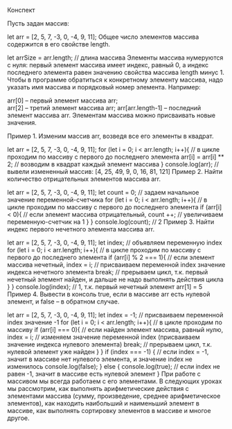 Конспект

Пусть задан массив:

let arr = [2, 5, 7, -3, 0, -4, 9, 11];
Общее число элементов массива содержится в его свойстве length.

let arrSize = arr.length; // длина массива
Элементы массива нумеруются с нуля: первый элемент массива имеет индекс, равный 0, 
а индекс последнего элемента равен значению свойства массива length минус 1. 
Чтобы в программе обратиться к конкретному элементу массива, надо указать имя массива и порядковый номер элемента. Например:

arr[0] – первый элемент массива arr;  
arr[2] – третий элемент массива arr;
arr[arr.length-1] – последний элемент массива arr.
Элементам массива можно присваивать новые значения.

Пример 1. Изменим массив arr, возведя все его элементы в квадрат.

let arr = [2, 5, 7, -3, 0, -4, 9, 11];
for (let i = 0; i < arr.length; i++){ // в цикле проходим по массиву с первого до последнего элемента
  arr[i] = arr[i] ** 2;               // возводим в квадрат каждый элемент массива
}
console.log(arr);                    // вывели измененный массив: [4, 25, 49, 9, 0, 16, 81, 121]
Пример 2. Найти количество отрицательных элементов массива arr.

let arr = [2, 5, 7, -3, 0, -4, 9, 11];
let count = 0;                        // задаем начальное значение переменной-счетчика
for (let i = 0; i < arr.length; i++){ // в цикле проходим по массиву с первого до последнего элемента
  if (arr[i] < 0){                    // если элемент массива отрицательный,
    count ++;                         // увеличиваем переменную-счетчик на 1
  }
} 
console.log(count);                   // 2
Пример 3. Найти индекс первого нечетного элемента массива arr.

let arr = [2, 5, 7, -3, 0, -4, 9, 11];
let index;                            // объявляем переменную index
for (let i = 0; i < arr.length; i++){ // в цикле проходим по массиву с первого до последнего элемента
  if (arr[i] % 2 === 1){              // если элемент массива нечетный,
    index = i;                        // присваиваем переменной index значение индекса нечетного элемента
    break;                            // прерываем цикл, т.к. первый нечетный элемент найден, и дальше не надо выполнять действия цикла
  }
} 
console.log(index);                   // 1, т.к. первый нечетный элемент arr[1] = 5
Пример 4. Вывести в консоль true, если в массиве arr есть нулевой элемент, и false – в обратном случае.

let arr = [2, 5, 7, -3, 0, -4, 9, 11];
let index = -1;                       // присваиваем переменной index значение -1
for (let i = 0; i < arr.length; i++){ // в цикле проходим по массиву 
  if (arr[i] === 0){                  // если найден элемент массива, равный нулю,
    index = i;                        // изменяем значение переменной index (присваиваем значение индекса нулевого элемента)
    break;                            // прерываем цикл, т.к. нулевой элемент уже найден 
  }
} 
if (index === -1) {                   // если index = -1, значит в массиве нет нулевого элемента, и значение index не изменилось
  console.log(false);
} else {
  console.log(true);                  // если index не равен -1, значит в массиве есть нулевой элемент
}
При работе с массивом мы всегда работаем с его элементами. В следующих уроках мы рассмотрим, как выполнять арифметические действия с элементами массива
(сумму, произведение, среднее арифметическое элементов), как находить наибольший и наименьший элемент в массиве, как выполнять сортировку элементов в массиве 
и многое другое.
